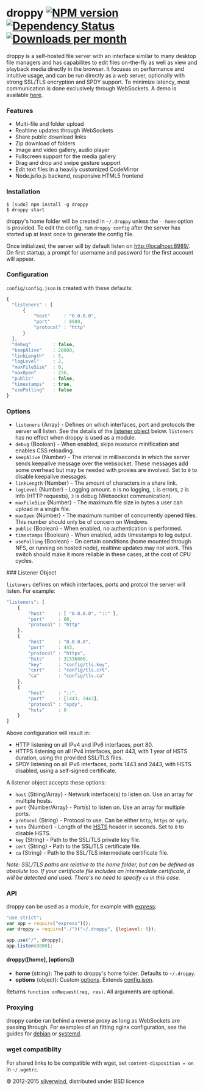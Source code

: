 # droppy [![NPM version](https://img.shields.io/npm/v/droppy.svg?style=flat)](https://www.npmjs.org/package/droppy) [![Dependency Status](http://img.shields.io/david/silverwind/droppy.svg?style=flat)](https://david-dm.org/silverwind/droppy) [![Downloads per month](http://img.shields.io/npm/dm/droppy.svg?style=flat)](https://www.npmjs.org/package/droppy)

droppy is a self-hosted file server with an interface similar to many desktop file managers and has capabilites to edit files on-the-fly as well as view and playback media directly in the browser. It focuses on performance and intuitive usage, and can be run directly as a web server, optionally with strong SSL/TLS encryption and SPDY support. To minimize latency, most communication is done exclusively through WebSockets. A demo is available <a target="_blank" href="http://droppy-demo.silverwind.io/#/">here</a>.

### Features
* Multi-file and folder upload
* Realtime updates through WebSockets
* Share public download links
* Zip download of folders
* Image and video gallery, audio player
* Fullscreen support for the media gallery
* Drag and drop and swipe gesture support
* Edit text files in a heavily customized CodeMirror
* Node.js/io.js backend, responsive HTML5 frontend

### Installation
```
$ [sudo] npm install -g droppy
$ droppy start
```
droppy's home folder will be created in `~/.droppy` unless the `--home` option is provided. To edit the config, run `droppy config` after the server has started up at least once to generate the config file.

Once initialized, the server will by default listen on [http://localhost:8989/](http://localhost:8989/). On first startup, a prompt for username and password for the first account will appear.

### Configuration
`config/config.json` is created with these defaults:
```javascript
{
  "listeners" : [
      {
          "host"     : "0.0.0.0",
          "port"     : 8989,
          "protocol" : "http"
      }
  ],
  "debug"        : false,
  "keepAlive"    : 20000,
  "linkLength"   : 5,
  "logLevel"     : 2,
  "maxFileSize"  : 0,
  "maxOpen"      : 256,
  "public"       : false,
  "timestamps"   : true,
  "usePolling"   : false
}
```
### Options
- `listeners` {Array} - Defines on which interfaces, port and protocols the server will listen. See the details of the [listener object](#listener-object) below. `listeners` has no effect when droppy is used as a module.
- `debug` {Boolean} - When enabled, skips resource minification and enables CSS reloading.
- `keepAlive` {Number} - The interval in milliseconds in which the server sends keepalive message over the websocket. These messages add some overhead but may be needed with proxies are involved. Set to `0` to disable keepalive messages.
- `linkLength` {Number} - The amount of characters in a share link.
- `logLevel` {Number} - Logging amount. `0` is no logging, `1` is errors, `2` is info (HTTP requests), `3` is debug (Websocket communication).
- `maxFileSize` {Number} - The maximum file size in bytes a user can upload in a single file.
- `maxOpen` {Number} - The maximum number of concurrently opened files. This number should only be of concern on Windows.
- `public` {Boolean} - When enabled, no authentication is performed.
- `timestamps` {Boolean} - When enabled, adds timestamps to log output.
- `usePolling` {Boolean} - On certain conditions (home mounted through NFS, or running on hosted node), realtime updates may not work. This switch should make it more reliable in these cases, at the cost of CPU cycles.

<a name="listener-object" />
### Listener Object

`listeners` defines on which interfaces, ports and protcol the server will listen. For example:

```javascript
"listeners": [
    {
        "host"     : [ "0.0.0.0", "::" ],
        "port"     : 80,
        "protocol" : "http"
    },
    {
        "host"     : "0.0.0.0",
        "port"     : 443,
        "protocol" : "https",
        "hsts"     : 31536000,
        "key"      : "config/tls.key",
        "cert"     : "config/tls.crt",
        "ca"       : "config/tls.ca"
    },
    {
        "host"     : "::",
        "port"     : [1443, 2443],
        "protocol" : "spdy",
        "hsts"     : 0
    }
]
```
Above configuration will result in:
- HTTP listening on all IPv4 and IPv6 interfaces, port 80.
- HTTPS listening on all IPv4 interfaces, port 443, with 1 year of HSTS duration, using the provided SSL/TLS files.
- SPDY listening on all IPv6 interfaces, ports 1443 and 2443, with HSTS disabled, using a self-signed certificate.

A listener object accepts these options:
- `host` {String/Array} - Network interface(s) to listen on. Use an array for multiple hosts.
- `port` {Number/Array} - Port(s) to listen on. Use an array for multiple ports.
- `protocol` {String} - Protocol to use. Can be either `http`, `https` or `spdy`.
- `hsts` {Number} - Length of the [HSTS](http://en.wikipedia.org/wiki/HTTP_Strict_Transport_Security) header in seconds. Set to `0` to disable HSTS.
- `key` {String} - Path to the SSL/TLS private key file.
- `cert` {String} - Path to the SSL/TLS certificate file.
- `ca` {String} - Path to the SSL/TLS intermediate certificate file.

*Note: SSL/TLS paths are relative to the home folder, but can be defined as absolute too. If your certificate file includes an intermediate certificate, it will be detected and used. There's no need to specify `ca` in this case.*

### API
droppy can be used as a module, for example with [express](http://expressjs.com/):
```js
"use strict";
var app = require("express")();
var droppy = require("./")("~/.droppy", {logLevel: 0});

app.use("/", droppy);
app.listen(8000);
```
#### droppy([home], [options])
- **home** {string}: The path to droppy's home folder. Defaults to `~/.droppy`.
- **options** {object}: Custom [options](#Options). Extends [config.json](#Configuration).

Returns `function onRequest(req, res)`. All arguments are optional.

### Proxying
droppy canbe ran behind a reverse proxy as long as WebSockets are passing through. For examples of an fitting nginx configuration, see the guides for [debian](https://github.com/silverwind/droppy/wiki/Debian-Installation) or [systemd](https://github.com/silverwind/droppy/wiki/Systemd-Installation).

### **wget** compatibilty
For shared links to be compatible with wget, set `content-disposition = on` in `~/.wgetrc`.

© 2012-2015 [silverwind](https://github.com/silverwind), distributed under BSD licence
